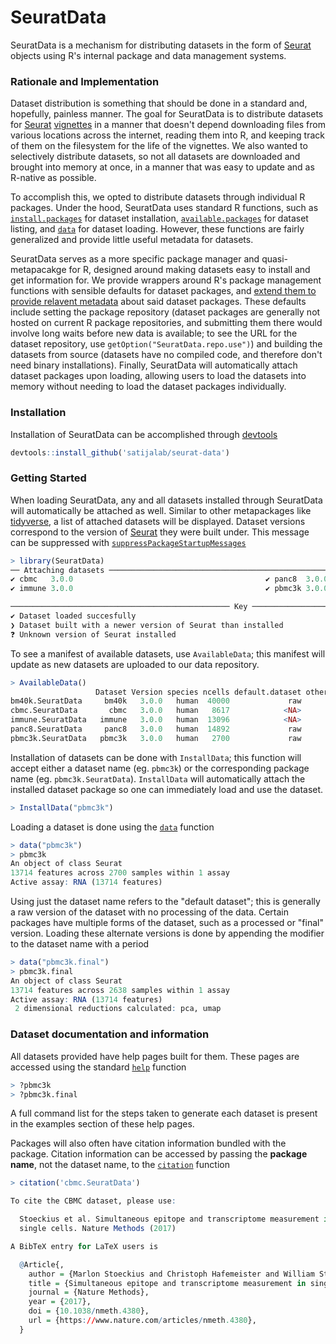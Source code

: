 # SeuratData

SeuratData is a mechanism for distributing datasets in the form of [Seurat](https://satijalab.org/seurat) objects using R's internal package and data management systems.

### Rationale and Implementation

Dataset distribution is something that should be done in a standard and, hopefully, painless manner. The goal for SeuratData is to distribute datasets for [Seurat](https://satijalab.org/seurat/get_started.html) [vignettes](https://satijalab.org/seurat/frv.html) in a manner that doesn't depend downloading files from various locations across the internet, reading them into R, and keeping track of them on the filesystem for the life of the vignettes. We also wanted to selectively distribute datasets, so not all datasets are downloaded and brought into memory at once, in a manner that was easy to update and as R-native as possible.

To accomplish this, we opted to distribute datasets through individual R packages. Under the hood, SeuratData uses standard R functions, such as [`install.packages`](https://stat.ethz.ch/R-manual/R-devel/library/utils/html/install.packages.html) for dataset installation, [`available.packages`](https://stat.ethz.ch/R-manual/R-devel/library/utils/html/available.packages.html) for dataset listing, and [`data`](https://stat.ethz.ch/R-manual/R-devel/library/utils/html/data.html) for dataset loading. However, these functions are fairly generalized and provide little useful metadata for datasets.

SeuratData serves as a more specific package manager and quasi-metapacakge for R, designed around making datasets easy to install and get information for. We provide wrappers around R's package management functions with sensible defaults for dataset packages, and [extend them to provide relavent metadata](https://github.com/satijalab/seurat-data/#getting-started) about said dataset packages. These defaults include setting the package repository (dataset packages are generally not hosted on current R package repositories, and submitting them there would involve long waits before new data is available; to see the URL for the dataset repository, use `getOption("SeuratData.repo.use")`) and building the datasets from source (datasets have no compiled code, and therefore don't need binary installations). Finally, SeuratData will automatically attach dataset packages upon loading, allowing users to load the datasets into memory without needing to load the dataset packages individually.

### Installation

Installation of SeuratData can be accomplished through [devtools](https://cran.r-project.org/package=devtools)

```R
devtools::install_github('satijalab/seurat-data')
```

### Getting Started

When loading SeuratData, any and all datasets installed through SeuratData will automatically be attached as well. Similar to other metapackages like [tidyverse](https://cran.r-project.org/package=tidyverse), a list of attached datasets will be displayed. Dataset versions correspond to the version of [Seurat](https://satijalab.org/seurat/) they were built under. This message can be suppressed with [`suppressPackageStartupMessages`](https://stat.ethz.ch/R-manual/R-devel/library/base/html/message.html)

```R
> library(SeuratData)
── Attaching datasets ──────────────────────────────────────────────────────────── SeuratData v0.1.0 ──
✔ cbmc   3.0.0                                           ✔ panc8  3.0.0
✔ immune 3.0.0                                           ✔ pbmc3k 3.0.0

───────────────────────────────────────────────── Key ──────────────────────────────────────────────────
✔ Dataset loaded succesfully
❯ Dataset built with a newer version of Seurat than installed
❓ Unknown version of Seurat installed

```

To see a manifest of available datasets, use `AvailableData`; this manifest will update as new datasets are uploaded to our data repository.

```R
> AvailableData()
                   Dataset Version species ncells default.dataset other.datasets Installed InstalledVersion
bm40k.SeuratData     bm40k   3.0.0   human  40000             raw           <NA>     FALSE             <NA>
cbmc.SeuratData       cbmc   3.0.0   human   8617            <NA>           <NA>      TRUE            3.0.0
immune.SeuratData   immune   3.0.0   human  13096            <NA>           <NA>      TRUE            3.0.0
panc8.SeuratData     panc8   3.0.0   human  14892             raw           <NA>      TRUE            3.0.0
pbmc3k.SeuratData   pbmc3k   3.0.0   human   2700             raw          final      TRUE            3.0.0
```

Installation of datasets can be done with `InstallData`; this function will accept either a dataset name (eg. `pbmc3k`) or the corresponding package name (eg. `pbmc3k.SeuratData`). `InstallData` will automatically attach the installed dataset package so one can immediately load and use the dataset.

```R
> InstallData("pbmc3k")
```

Loading a dataset is done using the [`data`](https://stat.ethz.ch/R-manual/R-devel/library/utils/html/data.html) function

```R
> data("pbmc3k")
> pbmc3k
An object of class Seurat 
13714 features across 2700 samples within 1 assay 
Active assay: RNA (13714 features)
```

Using just the dataset name refers to the "default dataset"; this is generally a raw version of the dataset with no processing of the data. Certain packages have multiple forms of the dataset, such as a processed or "final" version. Loading these alternate versions is done by appending the modifier to the dataset name with a period

```R
> data("pbmc3k.final")
> pbmc3k.final
An object of class Seurat 
13714 features across 2638 samples within 1 assay 
Active assay: RNA (13714 features)
 2 dimensional reductions calculated: pca, umap
```

### Dataset documentation and information

All datasets provided have help pages built for them. These pages are accessed using the standard [`help`](https://stat.ethz.ch/R-manual/R-devel/library/utils/html/help.html) function

```R
> ?pbmc3k
> ?pbmc3k.final
```

A full command list for the steps taken to generate each dataset is present in the examples section of these help pages.

Packages will also often have citation information bundled with the package. Citation information can be accessed by passing the **package name**, not the dataset name, to the [`citation`](https://stat.ethz.ch/R-manual/R-devel/library/utils/html/citation.html) function

```R
> citation('cbmc.SeuratData')

To cite the CBMC dataset, please use:

  Stoeckius et al. Simultaneous epitope and transcriptome measurement in
  single cells. Nature Methods (2017)

A BibTeX entry for LaTeX users is

  @Article{,
    author = {Marlon Stoeckius and Christoph Hafemeister and William Stephenson and Brian Houck-Loomis and Pratip K Chattopadhyay and Harold Swerdlow and Rahul Satija and Peter Smibert},
    title = {Simultaneous epitope and transcriptome measurement in single cells},
    journal = {Nature Methods},
    year = {2017},
    doi = {10.1038/nmeth.4380},
    url = {https://www.nature.com/articles/nmeth.4380},
  }
```
